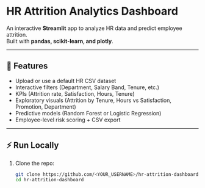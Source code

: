 # HR Attrition Analytics Dashboard

An interactive **Streamlit** app to analyze HR data and predict employee attrition.  
Built with **pandas, scikit-learn, and plotly**.  

---

## 🚀 Features
- Upload or use a default HR CSV dataset  
- Interactive filters (Department, Salary Band, Tenure, etc.)  
- KPIs (Attrition rate, Satisfaction, Hours, Tenure)  
- Exploratory visuals (Attrition by Tenure, Hours vs Satisfaction, Promotion, Department)  
- Predictive models (Random Forest or Logistic Regression)  
- Employee-level risk scoring + CSV export  

---

## ⚡ Run Locally
1. Clone the repo:
   ```bash
   git clone https://github.com/<YOUR_USERNAME>/hr-attrition-dashboard.git
   cd hr-attrition-dashboard
